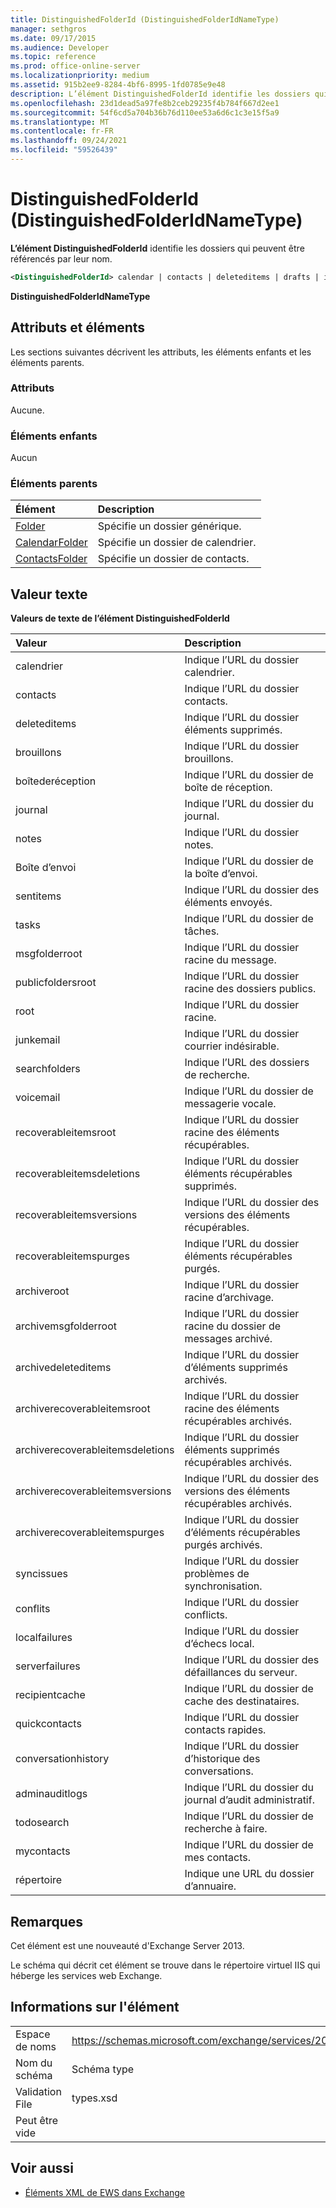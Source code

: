 ```yaml
---
title: DistinguishedFolderId (DistinguishedFolderIdNameType)
manager: sethgros
ms.date: 09/17/2015
ms.audience: Developer
ms.topic: reference
ms.prod: office-online-server
ms.localizationpriority: medium
ms.assetid: 915b2ee9-8284-4bf6-8995-1fd0785e9e48
description: L’élément DistinguishedFolderId identifie les dossiers qui peuvent être référencés par leur nom.
ms.openlocfilehash: 23d1dead5a97fe8b2ceb29235f4b784f667d2ee1
ms.sourcegitcommit: 54f6cd5a704b36b76d110ee53a6d6c1c3e15f5a9
ms.translationtype: MT
ms.contentlocale: fr-FR
ms.lasthandoff: 09/24/2021
ms.locfileid: "59526439"
---
```

# <a name="distinguishedfolderid-distinguishedfolderidnametype"></a>DistinguishedFolderId (DistinguishedFolderIdNameType)

**L’élément DistinguishedFolderId** identifie les dossiers qui peuvent être référencés par leur nom. 
  
```XML
<DistinguishedFolderId> calendar | contacts | deleteditems | drafts | inbox | journal | notes | outbox | sentitems | tasks | msgfolderroot | publicfoldersroot | root | junkemail | searchfolders | voicemail | recoverableitemsroot | recoverableitemsdeletions | recoverableitemsversions | recoverableitemspurges | archiveroot | archivemsgfolderroot | archivedeleteditems | archiverecoverableitemsroot | archiverecoverableitemsdeletions | archiverecoverableitemsversions | archiverecoverableitemspurges | syncissues | conflicts | localfailures | serverfailures | recipientcache | quickcontacts | conversationhistory | adminauditlogs | todosearch | mycontacts | directory | imcontactlist | peopleconnect</DistinguishedFolderId>
```

 **DistinguishedFolderIdNameType**
## <a name="attributes-and-elements"></a>Attributs et éléments

Les sections suivantes décrivent les attributs, les éléments enfants et les éléments parents.
  
### <a name="attributes"></a>Attributs

Aucune.
  
### <a name="child-elements"></a>Éléments enfants

Aucun
  
### <a name="parent-elements"></a>Éléments parents

|**Élément**|**Description**|
|:-----|:-----|
|[Folder](folder.md) <br/> |Spécifie un dossier générique.  <br/> |
|[CalendarFolder](calendarfolder.md) <br/> |Spécifie un dossier de calendrier.  <br/> |
|[ContactsFolder](contactsfolder.md) <br/> |Spécifie un dossier de contacts.  <br/> |
   
## <a name="text-value"></a>Valeur texte

**Valeurs de texte de l’élément DistinguishedFolderId**

|**Valeur**|**Description**|
|:-----|:-----|
|calendrier  <br/> |Indique l’URL du dossier calendrier.  <br/> |
|contacts  <br/> |Indique l’URL du dossier contacts.  <br/> |
|deleteditems  <br/> |Indique l’URL du dossier éléments supprimés.  <br/> |
|brouillons  <br/> |Indique l’URL du dossier brouillons.  <br/> |
|boîtederéception  <br/> |Indique l’URL du dossier de boîte de réception.  <br/> |
|journal  <br/> |Indique l’URL du dossier du journal.  <br/> |
|notes  <br/> |Indique l’URL du dossier notes.  <br/> |
|Boîte d’envoi  <br/> |Indique l’URL du dossier de la boîte d’envoi.  <br/> |
|sentitems  <br/> |Indique l’URL du dossier des éléments envoyés.  <br/> |
|tasks  <br/> |Indique l’URL du dossier de tâches.  <br/> |
|msgfolderroot  <br/> |Indique l’URL du dossier racine du message.  <br/> |
|publicfoldersroot  <br/> |Indique l’URL du dossier racine des dossiers publics.  <br/> |
|root  <br/> |Indique l’URL du dossier racine.  <br/> |
|junkemail  <br/> |Indique l’URL du dossier courrier indésirable.  <br/> |
|searchfolders  <br/> |Indique l’URL des dossiers de recherche.  <br/> |
|voicemail  <br/> |Indique l’URL du dossier de messagerie vocale.  <br/> |
|recoverableitemsroot  <br/> |Indique l’URL du dossier racine des éléments récupérables.  <br/> |
|recoverableitemsdeletions  <br/> |Indique l’URL du dossier éléments récupérables supprimés.  <br/> |
|recoverableitemsversions  <br/> |Indique l’URL du dossier des versions des éléments récupérables.  <br/> |
|recoverableitemspurges  <br/> |Indique l’URL du dossier éléments récupérables purgés.  <br/> |
|archiveroot  <br/> |Indique l’URL du dossier racine d’archivage.  <br/> |
|archivemsgfolderroot  <br/> |Indique l’URL du dossier racine du dossier de messages archivé.  <br/> |
|archivedeleteditems  <br/> |Indique l’URL du dossier d’éléments supprimés archivés.  <br/> |
|archiverecoverableitemsroot  <br/> |Indique l’URL du dossier racine des éléments récupérables archivés.  <br/> |
|archiverecoverableitemsdeletions  <br/> |Indique l’URL du dossier éléments supprimés récupérables archivés.  <br/> |
|archiverecoverableitemsversions  <br/> |Indique l’URL du dossier des versions des éléments récupérables archivés.  <br/> |
|archiverecoverableitemspurges  <br/> |Indique l’URL du dossier d’éléments récupérables purgés archivés.  <br/> |
|syncissues  <br/> |Indique l’URL du dossier problèmes de synchronisation.  <br/> |
|conflits  <br/> |Indique l’URL du dossier conflicts.  <br/> |
|localfailures  <br/> |Indique l’URL du dossier d’échecs local.  <br/> |
|serverfailures  <br/> |Indique l’URL du dossier des défaillances du serveur.  <br/> |
|recipientcache  <br/> |Indique l’URL du dossier de cache des destinataires.  <br/> |
|quickcontacts  <br/> |Indique l’URL du dossier contacts rapides.  <br/> |
|conversationhistory  <br/> |Indique l’URL du dossier d’historique des conversations.  <br/> |
|adminauditlogs  <br/> |Indique l’URL du dossier du journal d’audit administratif.  <br/> |
|todosearch  <br/> |Indique l’URL du dossier de recherche à faire.  <br/> |
|mycontacts  <br/> |Indique l’URL du dossier de mes contacts.  <br/> |
|répertoire  <br/> |Indique une URL du dossier d’annuaire.  <br/> |
   
## <a name="remarks"></a>Remarques

Cet élément est une nouveauté d'Exchange Server 2013.
  
Le schéma qui décrit cet élément se trouve dans le répertoire virtuel IIS qui héberge les services web Exchange.
  
## <a name="element-information"></a>Informations sur l'élément

|||
|:-----|:-----|
|Espace de noms  <br/> |https://schemas.microsoft.com/exchange/services/2006/types  <br/> |
|Nom du schéma  <br/> |Schéma type  <br/> |
|Validation File  <br/> |types.xsd  <br/> |
|Peut être vide  <br/> ||
   
## <a name="see-also"></a>Voir aussi

- [Éléments XML de EWS dans Exchange](ews-xml-elements-in-exchange.md)

